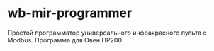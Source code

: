# wb-mir-programmer
Простой программатор универсального инфракрасного пульта с Modbus. Программа для Овен ПР200
